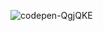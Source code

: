 ![codepen-QgjQKE](https://github.com/JMBoulos12/animejs/assets/65892342/647f08cf-21e5-4e71-b612-c1231cdede38)
